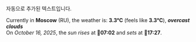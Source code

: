 
자동으로 추가된 텍스트입니다.

<!--START_SECTION:weather:moscow-->
Currently in **Moscow** (RU), the weather is: **3.3°C** (feels like **3.3°C**), ***overcast clouds***<br/>
On *October 16, 2025*, the *sun rises* at 🌅**07:02** and *sets* at 🌇**17:27**.
<!--END_SECTION:weather-->

